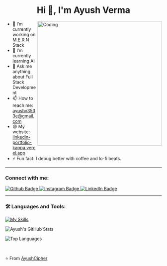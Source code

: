 <h1 align="center">Hi 👋, I'm Ayush Verma</h1>

<img align="right" alt="Coding" width="400" src="https://cdn.dribbble.com/users/1162077/screenshots/3848914/programmer.png" />

- 🔭 I’m currently working on M.E.R.N Stack  
- 🌱 I’m currently learning AI  
- 💬 Ask me anything about Full Stack Development  
- 📫 How to reach me: ayushv3533e@gmail.com  
- 😄 My website: [linkedin-portfolio-kappa.vercel.app](https://linkedin-portfolio-kappa.vercel.app/)  
- ⚡ Fun fact: I debug better with coffee and lo-fi beats.  

---

### Connect with me:

<div id="badges">
  <a href="https://github.com/AyushCipher">
    <img src="https://img.shields.io/badge/Github-white?style=for-the-badge&logo=Github&logoColor=black" alt="Github Badge"/>
  </a>
  <a href="https://www.instagram.com/verma_ji_ayush/">
    <img src="https://img.shields.io/badge/Instagram-purple?style=for-the-badge&logo=instagram&logoColor=white" alt="Instagram Badge"/>
  </a>
  <a href="https://www.linkedin.com/in/ayush-verma-dev/">
    <img src="https://img.shields.io/badge/LinkedIn-blue?style=for-the-badge&logo=linkedin&logoColor=white" alt="LinkedIn Badge"/>
  </a>
</div>

---

### 🛠️ Languages and Tools:
[![My Skills](https://skillicons.dev/icons?i=html,css,js,react,nodejs,express,mongodb,nextjs,mysql,git,github,postman)](https://skillicons.dev)

![Ayush's GitHub Stats](https://github-readme-stats.vercel.app/api?username=AyushCipher&show_icons=true&theme=dark)

![Top Languages](https://github-readme-stats.vercel.app/api/top-langs/?username=AyushCipher&theme=dark)

<br>

⭐️ From [AyushCipher](https://github.com/AyushCipher)

